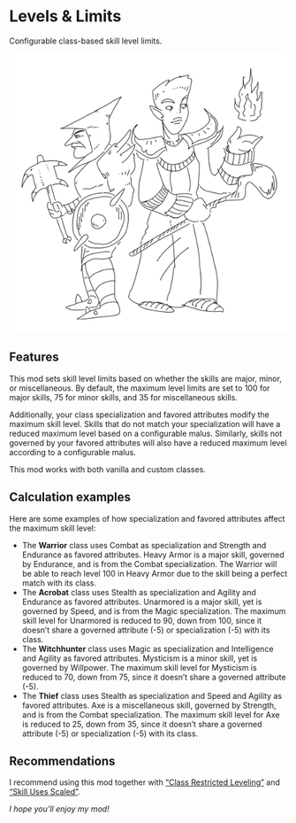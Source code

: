 # Levels & Limits

Configurable class-based skill level limits.

![Two n'was pondering their class choices](images/nwahs.png "Two n'was pondering their class choices")

## Features

This mod sets skill level limits based on whether the skills are major, minor, or miscellaneous. By default, the maximum level limits are set to 100 for major skills, 75 for minor skills, and 35 for miscellaneous skills.

Additionally, your class specialization and favored attributes modify the maximum skill level. Skills that do not match your specialization will have a reduced maximum level based on a configurable malus. Similarly, skills not governed by your favored attributes will also have a reduced maximum level according to a configurable malus.

This mod works with both vanilla and custom classes.

## Calculation examples

Here are some examples of how specialization and favored attributes affect the maximum skill level:

* The **Warrior** class uses Combat as specialization and Strength and Endurance as favored attributes. Heavy Armor is a major skill, governed by Endurance, and is from the Combat specialization. The Warrior will be able to reach level 100 in Heavy Armor due to the skill being a perfect match with its class.
* The **Acrobat** class uses Stealth as specialization and Agility and Endurance as favored attributes. Unarmored is a major skill, yet is governed by Speed, and is from the Magic specialization. The maximum skill level for Unarmored is reduced to 90, down from 100, since it doesn’t share a governed attribute (-5) or specialization (-5) with its class.
* The **Witchhunter** class uses Magic as specialization and Intelligence and Agility as favored attributes. Mysticism is a minor skill, yet is governed by Willpower. The maximum skill level for Mysticism is reduced to 70, down from 75, since it doesn’t share a governed attribute (-5).
* The **Thief** class uses Stealth as specialization and Speed and Agility as favored attributes. Axe is a miscellaneous skill, governed by Strength, and is from the Combat specialization. The maximum skill level for Axe is reduced to 25, down from 35, since it doesn’t share a governed attribute (-5) or specialization (-5) with its class.

## Recommendations

I recommend using this mod together with [“Class Restricted Leveling”](https://www.nexusmods.com/morrowind/mods/54832) and [“Skill Uses Scaled”](https://www.nexusmods.com/morrowind/mods/54267).

*I hope you'll enjoy my mod!*
